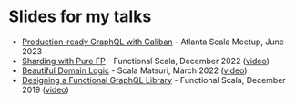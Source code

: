 # Slides for my talks
- [Production-ready GraphQL with Caliban](https://github.com/ghostdogpr/slides/blob/b99c02ac9d1bcf0d173ba7d30d12820b727a31d7/Production-ready%20GraphQL%20with%20Caliban.pdf) - Atlanta Scala Meetup, June 2023
- [Sharding with Pure FP](https://github.com/ghostdogpr/slides/blob/0afa308b02f7abb49e9979eb25d18eb5fcf44780/Sharding%20with%20Pure%20FP%20-%20Functional%20Scala%202022.pdf) - Functional Scala, December 2022 ([video](https://www.youtube.com/watch?v=V_l9n1kanHs))
- [Beautiful Domain Logic](https://github.com/ghostdogpr/slides/blob/92566cb91bfdd2087b50494f2a43de6edf19c2a0/Beautiful%20Domain%20Logic.pdf) - Scala Matsuri, March 2022 ([video](https://www.youtube.com/watch?v=TVYhFpqlgZ4))
- [Designing a Functional GraphQL Library](https://github.com/ghostdogpr/slides/blob/92566cb91bfdd2087b50494f2a43de6edf19c2a0/Designing%20a%20Functional%20GraphQL%20Library.pdf) - Functional Scala, December 2019 ([video](https://www.youtube.com/watch?v=OC8PbviYUlQ))

